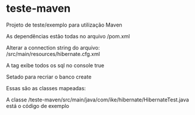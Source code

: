 # teste-maven
Projeto de teste/exemplo para utilização Maven

As dependências estão todas no arquivo
/pom.xml


Alterar a connection string do arquivo:
/src/main/resources/hibernate.cfg.xml

A tag exibe todos os sql no console
<property name="show_sql">true</property>

Setado para recriar o banco
<property name="hbm2ddl.auto">create</property>

Essas são as classes mapeadas:
<mapping class="com.ike.domain.Fabricante" />
<mapping class="com.ike.domain.Produto" />

A classe /teste-maven/src/main/java/com/ike/hibernate/HibernateTest.java está o código de exemplo

